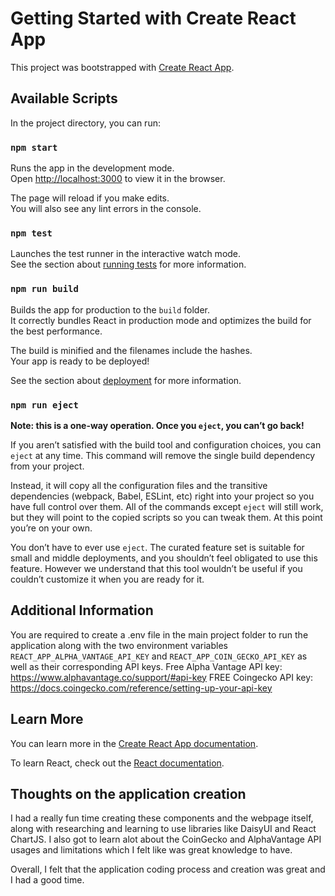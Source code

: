 # Getting Started with Create React App

This project was bootstrapped with [Create React App](https://github.com/facebook/create-react-app).

## Available Scripts

In the project directory, you can run:

### `npm start`

Runs the app in the development mode.\
Open [http://localhost:3000](http://localhost:3000) to view it in the browser.

The page will reload if you make edits.\
You will also see any lint errors in the console.

### `npm test`

Launches the test runner in the interactive watch mode.\
See the section about [running tests](https://facebook.github.io/create-react-app/docs/running-tests) for more information.

### `npm run build`

Builds the app for production to the `build` folder.\
It correctly bundles React in production mode and optimizes the build for the best performance.

The build is minified and the filenames include the hashes.\
Your app is ready to be deployed!

See the section about [deployment](https://facebook.github.io/create-react-app/docs/deployment) for more information.

### `npm run eject`

**Note: this is a one-way operation. Once you `eject`, you can’t go back!**

If you aren’t satisfied with the build tool and configuration choices, you can `eject` at any time. This command will remove the single build dependency from your project.

Instead, it will copy all the configuration files and the transitive dependencies (webpack, Babel, ESLint, etc) right into your project so you have full control over them. All of the commands except `eject` will still work, but they will point to the copied scripts so you can tweak them. At this point you’re on your own.

You don’t have to ever use `eject`. The curated feature set is suitable for small and middle deployments, and you shouldn’t feel obligated to use this feature. However we understand that this tool wouldn’t be useful if you couldn’t customize it when you are ready for it.

## Additional Information

You are required to create a .env file in the main project folder to run the application along with the two environment variables `REACT_APP_ALPHA_VANTAGE_API_KEY` and `REACT_APP_COIN_GECKO_API_KEY` as well as their corresponding API keys.
Free Alpha Vantage API key: https://www.alphavantage.co/support/#api-key
FREE Coingecko API key: https://docs.coingecko.com/reference/setting-up-your-api-key

## Learn More

You can learn more in the [Create React App documentation](https://facebook.github.io/create-react-app/docs/getting-started).

To learn React, check out the [React documentation](https://reactjs.org/).

## Thoughts on the application creation

I had a really fun time creating these components and the webpage itself, along with researching and learning to use libraries like DaisyUI and React ChartJS. I also got to learn alot about the CoinGecko and AlphaVantage API usages and limitations which I felt like was great knowledge to have.

Overall, I felt that the application coding process and creation was great and I had a good time.
